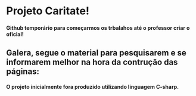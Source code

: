 # Projeto Caritate!

#### Github temporário para começarmos os trbalahos até o professor criar o oficial!


## Galera, segue o material para pesquisarem e se informarem melhor na hora da contrução das páginas:  

#### O projeto inicialmente fora produzido utilizando linguagem C-sharp.
